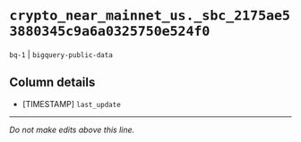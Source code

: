# `crypto_near_mainnet_us._sbc_2175ae53880345c9a6a0325750e524f0`
`bq-1` | `bigquery-public-data`

## Column details
* [TIMESTAMP] `last_update`

-------------------------------------------------------------------------------
*Do not make edits above this line.*
